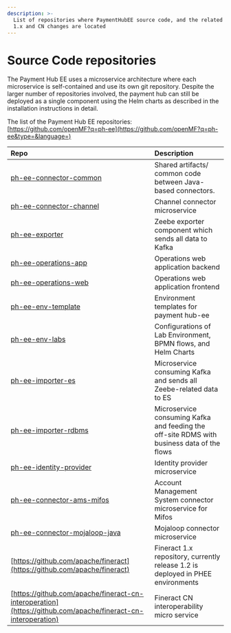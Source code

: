 ```yaml
---
description: >-
  List of repositories where PaymentHubEE source code, and the related Fineract
  1.x and CN changes are located
---
```


# Source Code repositories
The Payment Hub EE uses a microservice architecture where each microservice is self-contained and use its own git repository. Despite the larger number of repositories involved, the payment hub can still be deployed as a single component using the Helm charts as described in the installation instructions in detail.

The list of the Payment Hub EE repositories:  
[https://github.com/openMF?q=ph-ee](https://github.com/openMF?q=ph-ee&type=&language=)

| Repo | Description |
| :--- | :--- |
| [ph-ee-connector-common](https://github.com/openMF/ph-ee-connector-common) | Shared artifacts/ common code between Java-based connectors. |
| [ph-ee-connector-channel](https://github.com/openMF/ph-ee-connector-channel) | Channel connector microservice |
| [ph-ee-exporter](https://github.com/openMF/ph-ee-exporter) | Zeebe exporter component which sends all data to Kafka | 
| [ph-ee-operations-app](https://github.com/openMF/ph-ee-operations-app) | Operations web application backend |
| [ph-ee-operations-web](https://github.com/openMF/ph-ee-operations-web) | Operations web application frontend |
| [ph-ee-env-template](https://github.com/openMF/ph-ee-env-template) | Environment templates for payment hub-ee |
| [ph-ee-env-labs](https://github.com/openMF/ph-ee-env-labs) | Configurations of Lab Environment, BPMN flows, and Helm Charts |
| [ph-ee-importer-es](https://github.com/openMF/ph-ee-importer-es) | Microservice consuming Kafka and sends all Zeebe-related data to ES|
| [ph-ee-importer-rdbms](https://github.com/openMF/ph-ee-importer-rdbms) | Microservice consuming Kafka and feeding the off-site RDMS with business data of the flows |
| [ph-ee-identity-provider](https://github.com/openMF/ph-ee-identity-provider) | Identity provider microservice |
| [ph-ee-connector-ams-mifos](https://github.com/openMF/ph-ee-connector-ams-mifos) | Account Management System connector microservice for Mifos |
| [ph-ee-connector-mojaloop-java](https://github.com/openMF/ph-ee-connector-mojaloop-java) | Mojaloop connector microservice |
| [https://github.com/apache/fineract](https://github.com/apache/fineract) | Fineract 1.x repository, currently release 1.2 is deployed in PHEE environments |
| [https://github.com/apache/fineract-cn-interoperation](https://github.com/apache/fineract-cn-interoperation) | Fineract CN interoperability micro service |

